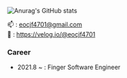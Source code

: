 <!-- ![header](https://capsule-render.vercel.app/api?type=wave&color=auto&height=300&section=header&text=Welcome!%2&fontSize=90) -->
![Anurag's GitHub stats](https://github-readme-stats.vercel.app/api?username=eocjf4701&show_icons=true&theme=radical)

📫 : eocjf4701@gmail.com  <br>
📝 : https://velog.io/@eocjf4701

### Career

- 2021.8 ~ : Finger Software Engineer

<br>

<!--
<img src="https://img.shields.io/badge/React-61DAFB?style=flat&logo=React&logoColor=white"/> &nbsp;&nbsp;   <img src="https://img.shields.io/badge/Nodejs-339933?style=flat&logo=Node.js&logoColor=white"/> &nbsp;&nbsp; <img src="https://img.shields.io/badge/JavaScript-F7DF1E?style=flat&logo=JavaScript&logoColor=white"/> &nbsp;&nbsp;   <img src="https://img.shields.io/badge/TypeScript-3178C6?style=flat&logo=TypeScript&logoColor=white"/>

<h2>열심히, 즐겁게!</h2>
-->
<!--
[![Solved.ac
프로필](http://mazassumnida.wtf/api/v2/generate_badge?boj=daechul)](https://solved.ac/{daechul})


[![Hits](https://hits.seeyoufarm.com/api/count/incr/badge.svg?url=https%3A%2F%2Fgithub.com%2Feocjf4701%2Feocjf4701&count_bg=%2379C83D&title_bg=%23555555&icon=&icon_color=%23E7E7E7&title=hits&edge_flat=false)](https://hits.seeyoufarm.com)

[![Top Langs](https://github-readme-stats.vercel.app/api/top-langs/?username=eocjf4701&langs_count=8)](https://github.com/eocjf4701/github-readme-stats)

![Anurag's GitHub stats](https://github-readme-stats.vercel.app/api?username=eocjf4701&show_icons=true&theme=radical)
-->
<!--
**eocjf4701/eocjf4701** is a ✨ _special_ ✨ repository because its `README.md` (this file) appears on your GitHub profile.

Here are some ideas to get you started:

- 🔭 I’m currently working on ...
- 🌱 I’m currently learning ...
- 👯 I’m looking to collaborate on ...
- 🤔 I’m looking for help with ...
- 💬 Ask me about ...
- 📫 How to reach me: ...
- 😄 Pronouns: ...
- ⚡ Fun fact: ...
-->
